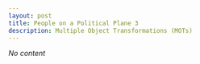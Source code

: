 ```yaml
---
layout: post
title: People on a Political Plane 3
description: Multiple Object Transformations (MOTs)
---
```


_No content_
